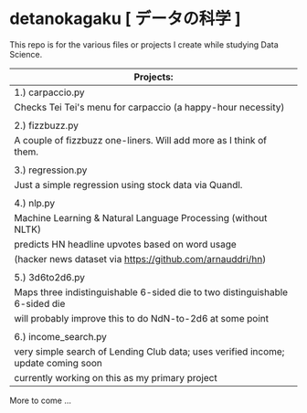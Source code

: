# detanokagaku [ データの科学 ]
This repo is for the various files or projects I create while studying Data Science.

|**Projects:**|
|---|
|1.) carpaccio.py
Checks Tei Tei's menu for carpaccio (a happy-hour necessity)|
| |
|2.) fizzbuzz.py
A couple of fizzbuzz one-liners.  Will add more as I think of them.|
| |
|3.) regression.py
Just a simple regression using stock data via Quandl.|
| |
|4.) nlp.py|
|Machine Learning & Natural Language Processing (without NLTK)|
|predicts HN headline upvotes based on word usage|
|(hacker news dataset via https://github.com/arnauddri/hn)|
| |
|5.) 3d6to2d6.py|
|Maps three indistinguishable 6-sided die to two distinguishable 6-sided die|
|will probably improve this to do NdN-to-2d6 at some point|
| |
|6.) income_search.py|
|very simple search of Lending Club data; uses verified income; update coming soon|
|currently working on this as my primary project|


More to come ...
